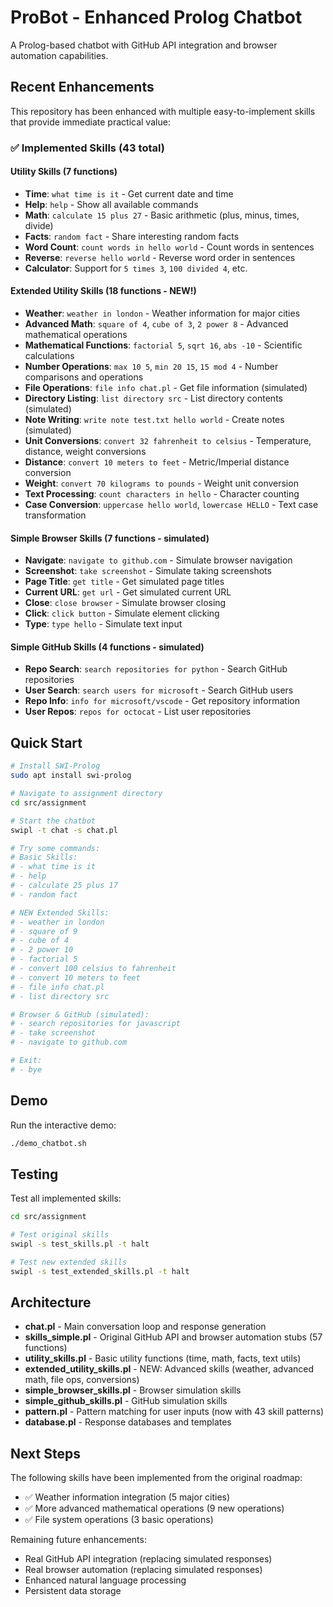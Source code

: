 # ProBot - Enhanced Prolog Chatbot

A Prolog-based chatbot with GitHub API integration and browser automation capabilities.

## Recent Enhancements

This repository has been enhanced with multiple easy-to-implement skills that provide immediate practical value:

### ✅ Implemented Skills (43 total)

#### Utility Skills (7 functions)
- **Time**: `what time is it` - Get current date and time
- **Help**: `help` - Show all available commands  
- **Math**: `calculate 15 plus 27` - Basic arithmetic (plus, minus, times, divide)
- **Facts**: `random fact` - Share interesting random facts
- **Word Count**: `count words in hello world` - Count words in sentences
- **Reverse**: `reverse hello world` - Reverse word order in sentences
- **Calculator**: Support for `5 times 3`, `100 divided 4`, etc.

#### Extended Utility Skills (18 functions - NEW!)
- **Weather**: `weather in london` - Weather information for major cities
- **Advanced Math**: `square of 4`, `cube of 3`, `2 power 8` - Advanced mathematical operations
- **Mathematical Functions**: `factorial 5`, `sqrt 16`, `abs -10` - Scientific calculations
- **Number Operations**: `max 10 5`, `min 20 15`, `15 mod 4` - Number comparisons and operations
- **File Operations**: `file info chat.pl` - Get file information (simulated)
- **Directory Listing**: `list directory src` - List directory contents (simulated)  
- **Note Writing**: `write note test.txt hello world` - Create notes (simulated)
- **Unit Conversions**: `convert 32 fahrenheit to celsius` - Temperature, distance, weight conversions
- **Distance**: `convert 10 meters to feet` - Metric/Imperial distance conversion
- **Weight**: `convert 70 kilograms to pounds` - Weight unit conversion
- **Text Processing**: `count characters in hello` - Character counting
- **Case Conversion**: `uppercase hello world`, `lowercase HELLO` - Text case transformation

#### Simple Browser Skills (7 functions - simulated)
- **Navigate**: `navigate to github.com` - Simulate browser navigation
- **Screenshot**: `take screenshot` - Simulate taking screenshots
- **Page Title**: `get title` - Get simulated page titles
- **Current URL**: `get url` - Get simulated current URL
- **Close**: `close browser` - Simulate browser closing
- **Click**: `click button` - Simulate element clicking
- **Type**: `type hello` - Simulate text input

#### Simple GitHub Skills (4 functions - simulated)
- **Repo Search**: `search repositories for python` - Search GitHub repositories
- **User Search**: `search users for microsoft` - Search GitHub users  
- **Repo Info**: `info for microsoft/vscode` - Get repository information
- **User Repos**: `repos for octocat` - List user repositories

## Quick Start

```bash
# Install SWI-Prolog
sudo apt install swi-prolog

# Navigate to assignment directory
cd src/assignment

# Start the chatbot
swipl -t chat -s chat.pl

# Try some commands:
# Basic Skills:
# - what time is it
# - help
# - calculate 25 plus 17
# - random fact

# NEW Extended Skills:
# - weather in london
# - square of 9
# - cube of 4  
# - 2 power 10
# - factorial 5
# - convert 100 celsius to fahrenheit
# - convert 10 meters to feet
# - file info chat.pl
# - list directory src

# Browser & GitHub (simulated):
# - search repositories for javascript
# - take screenshot
# - navigate to github.com

# Exit:
# - bye
```

## Demo

Run the interactive demo:
```bash
./demo_chatbot.sh
```

## Testing

Test all implemented skills:
```bash
cd src/assignment

# Test original skills
swipl -s test_skills.pl -t halt

# Test new extended skills
swipl -s test_extended_skills.pl -t halt
```

## Architecture

- **chat.pl** - Main conversation loop and response generation
- **skills_simple.pl** - Original GitHub API and browser automation stubs (57 functions)
- **utility_skills.pl** - Basic utility functions (time, math, facts, text utils)
- **extended_utility_skills.pl** - NEW: Advanced skills (weather, advanced math, file ops, conversions)
- **simple_browser_skills.pl** - Browser simulation skills
- **simple_github_skills.pl** - GitHub simulation skills  
- **pattern.pl** - Pattern matching for user inputs (now with 43 skill patterns)
- **database.pl** - Response databases and templates

## Next Steps

The following skills have been implemented from the original roadmap:
- ✅ Weather information integration (5 major cities)
- ✅ More advanced mathematical operations (9 new operations)
- ✅ File system operations (3 basic operations)

Remaining future enhancements:
- Real GitHub API integration (replacing simulated responses)
- Real browser automation (replacing simulated responses)  
- Enhanced natural language processing
- Persistent data storage
